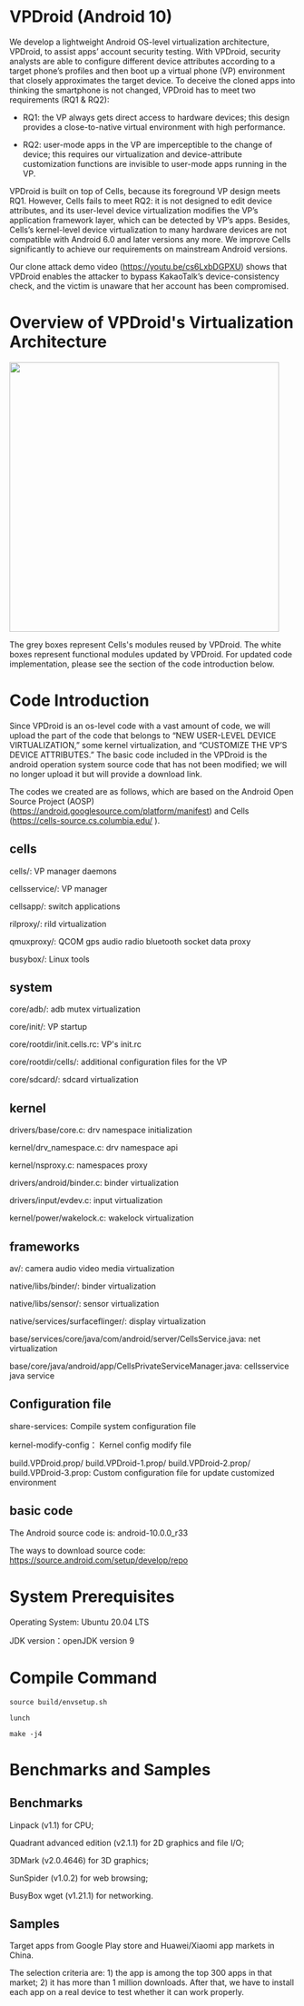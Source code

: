 # VPDroid (Android 10)

We develop a lightweight Android OS-level virtualization architecture, VPDroid, to assist apps’ account security testing. With VPDroid, security analysts are able to configure different device attributes according to a target phone’s profiles and then boot up a virtual phone (VP) environment that closely approximates the target device. To deceive the cloned apps into thinking the smartphone is not changed, VPDroid has to meet two requirements (RQ1 & RQ2):

- RQ1: the VP always gets direct access to hardware devices; this design provides a close-to-native virtual
environment with high performance.

- RQ2: user-mode apps in the VP are imperceptible to the change of device; this requires our virtualization and
device-attribute customization functions are invisible to user-mode apps running in the VP.

VPDroid is built on top of Cells, because its foreground VP design meets RQ1. However, Cells fails to meet RQ2: it is not designed to edit device attributes, and its user-level device virtualization modifies the VP’s application framework layer, which can be detected by VP’s apps. Besides, Cells’s kernel-level device virtualization to many hardware devices are not compatible with Android 6.0 and later versions any more. We improve Cells significantly to achieve our requirements on mainstream Android versions.

Our clone attack demo video (https://youtu.be/cs6LxbDGPXU) shows that VPDroid enables the attacker to bypass KakaoTalk’s device-consistency check, and the victim is unaware that her account has been compromised. 

# Overview of VPDroid's Virtualization Architecture


<img src="https://github.com/VPDroid/Dev/blob/main/VPDroid-Architecture-new.png" width="475">
 
The grey boxes represent Cells's modules reused by VPDroid. The white boxes represent functional modules updated by VPDroid. For updated code implementation, please see the section of the code introduction below. 

# Code Introduction

Since VPDroid is an os-level code with a  vast amount of code, we will upload the part of the code that belongs to “NEW USER-LEVEL DEVICE VIRTUALIZATION,” some kernel virtualization, and “CUSTOMIZE THE VP’S DEVICE ATTRIBUTES.” The basic code included in the VPDroid is the android operation system source code that has not been modified; we will no longer upload it but will provide a download link.

The codes we created are as follows, which are based on the Android Open Source Project (AOSP) (https://android.googlesource.com/platform/manifest) and Cells (https://cells-source.cs.columbia.edu/ ). 

## cells
  cells/: VP manager daemons
    
  cellsservice/: VP manager

  cellsapp/: switch applications

  rilproxy/: rild virtualization

  qmuxproxy/: QCOM gps audio radio bluetooth socket data proxy

  busybox/: Linux tools

## system
  core/adb/: adb mutex virtualization

  core/init/: VP startup

  core/rootdir/init.cells.rc: VP's init.rc

  core/rootdir/cells/: additional configuration files for the VP

  core/sdcard/: sdcard virtualization

## kernel
  drivers/base/core.c: drv namespace initialization

  kernel/drv_namespace.c: drv namespace api

  kernel/nsproxy.c: namespaces proxy

  drivers/android/binder.c: binder virtualization

  drivers/input/evdev.c: input virtualization

  kernel/power/wakelock.c: wakelock virtualization

## frameworks
  av/: camera audio video media virtualization

  native/libs/binder/: binder virtualization

  native/libs/sensor/: sensor virtualization

  native/services/surfaceflinger/: display virtualization

  base/services/core/java/com/android/server/CellsService.java: net virtualization

  base/core/java/android/app/CellsPrivateServiceManager.java: cellsservice java service
## Configuration file

  share-services: Compile system configuration file
  
  kernel-modify-config： Kernel config modify file

  build.VPDroid.prop/ build.VPDroid-1.prop/ build.VPDroid-2.prop/ build.VPDroid-3.prop:  Custom configuration file for update customized
 environment
 

## basic code 

The Android source code is:  android-10.0.0_r33

The ways to download source code:  https://source.android.com/setup/develop/repo

# System Prerequisites

Operating System: Ubuntu 20.04 LTS

JDK version：openJDK version 9

# Compile Command

`source build/envsetup.sh`

`lunch`

`make -j4`


# Benchmarks and Samples

## Benchmarks 

Linpack (v1.1) for CPU; 

Quadrant advanced edition (v2.1.1) for 2D graphics and file I/O; 

3DMark (v2.0.4646) for 3D graphics;

SunSpider (v1.0.2) for web browsing;

BusyBox wget (v1.21.1) for networking.

## Samples

Target apps from Google Play store and Huawei/Xiaomi app markets in China. 

The selection criteria are: 1) the app is among the top 300 apps in that market; 2) it has more than 1 million downloads. After that, we have to install each app on a real device to test whether it can work properly. 

